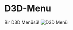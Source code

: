 # D3D-Menu
Bir D3D Menüsü!
![D3D Menü](https://cdn.discordapp.com/attachments/806270057344139286/806567463717437440/fdfffff.PNG)
